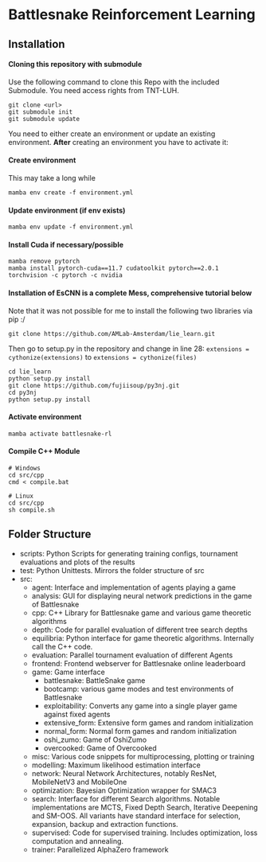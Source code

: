 # Battlesnake Reinforcement Learning

## Installation

#### Cloning this repository with submodule
Use the following command to clone this Repo with the included Submodule. You need access rights from TNT-LUH.
```
git clone <url>
git submodule init
git submodule update
```

You need to either create an environment or update an existing environment.
**After** creating an environment you have to activate it:
#### Create environment
This may take a long while
```
mamba env create -f environment.yml
```
#### Update environment (if env exists)
```
mamba env update -f environment.yml
```

#### Install Cuda if necessary/possible
```
mamba remove pytorch
mamba install pytorch-cuda==11.7 cudatoolkit pytorch==2.0.1 torchvision -c pytorch -c nvidia
```

#### Installation of EsCNN is a complete Mess, comprehensive tutorial below
Note that it was not possible for me to install the following two libraries via pip :/

``
git clone https://github.com/AMLab-Amsterdam/lie_learn.git
``

Then go to setup.py in the repository and change in line 28:
``
extensions = cythonize(extensions)
``
to
``
extensions = cythonize(files)
``

```
cd lie_learn
python setup.py install
git clone https://github.com/fujiisoup/py3nj.git
cd py3nj
python setup.py install
```


#### Activate environment
```
mamba activate battlesnake-rl
```

#### Compile C++ Module
```
# Windows
cd src/cpp
cmd < compile.bat

# Linux
cd src/cpp
sh compile.sh
```

## Folder Structure
* scripts: Python Scripts for generating training configs, tournament evaluations and plots of the results
* test: Python Unittests. Mirrors the folder structure of src
* src: 
  * agent: Interface and implementation of agents playing a game
  * analysis: GUI for displaying neural network predictions in the game of Battlesnake
  * cpp: C++ Library for Battlesnake game and various game theoretic algorithms
  * depth: Code for parallel evaluation of different tree search depths
  * equilibria: Python interface for game theoretic algorithms. Internally call the C++ code.
  * evaluation: Parallel tournament evaluation of different Agents
  * frontend: Frontend webserver for Battlesnake online leaderboard
  * game: Game interface
    * battlesnake: BattleSnake game
    * bootcamp: various game modes and test environments of Battlesnake
    * exploitability: Converts any game into a single player game against fixed agents
    * extensive_form: Extensive form games and random initialization
    * normal_form: Normal form games and random initialization
    * oshi_zumo: Game of OshiZumo
    * overcooked: Game of Overcooked
  * misc: Various code snippets for multiprocessing, plotting or training
  * modelling: Maximum likelihood estimation interface
  * network: Neural Network Architectures, notably ResNet, MobileNetV3 and MobileOne
  * optimization: Bayesian Optimization wrapper for SMAC3
  * search: Interface for different Search algorithms. Notable implementations are MCTS, Fixed Depth Search, Iterative Deepening and SM-OOS. All variants have standard interface for selection, expansion, backup and extraction functions.
  * supervised: Code for supervised training. Includes optimization, loss computation and annealing.
  * trainer: Parallelized AlphaZero framework







